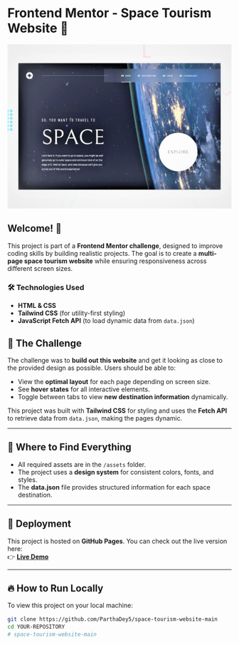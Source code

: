 # Frontend Mentor - Space Tourism Website 🚀

![Design preview for the Space Tourism Website](./preview.jpg)

## Welcome! 👋

This project is part of a **Frontend Mentor challenge**, designed to improve coding skills by building realistic projects. The goal is to create a **multi-page space tourism website** while ensuring responsiveness across different screen sizes.

### **🛠️ Technologies Used**
- **HTML & CSS**
- **Tailwind CSS** (for utility-first styling)
- **JavaScript Fetch API** (to load dynamic data from `data.json`)

## 🌟 The Challenge

The challenge was to **build out this website** and get it looking as close to the provided design as possible. Users should be able to:

- View the **optimal layout** for each page depending on screen size.
- See **hover states** for all interactive elements.
- Toggle between tabs to view **new destination information** dynamically.

This project was built with **Tailwind CSS** for styling and uses the **Fetch API** to retrieve data from `data.json`, making the pages dynamic.

---

## 📂 Where to Find Everything

- All required assets are in the `/assets` folder.
- The project uses a **design system** for consistent colors, fonts, and styles.
- The **data.json** file provides structured information for each space destination.

---

## 🚀 Deployment

This project is hosted on **GitHub Pages**. You can check out the live version here:  
👉 **[Live Demo](https://github.com/ParthaDey5/space-tourism-website-main)**  

---

## 🔥 How to Run Locally

To view this project on your local machine:

```sh
git clone https://github.com/ParthaDey5/space-tourism-website-main
cd YOUR-REPOSITORY
#   s p a c e - t o u r i s m - w e b s i t e - m a i n 
 
 